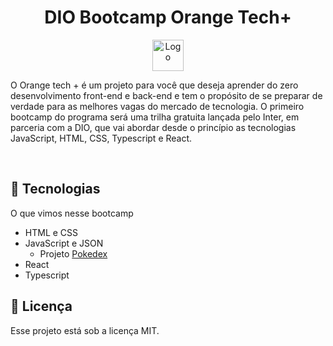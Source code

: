 <h1 align="center"> DIO Bootcamp Orange Tech+ </h1>

<p align="center">
  <img alt="Logo" width=50px height=50px src="https://hermes.digitalinnovation.one/tracks/59417914-c4ce-4bf8-b802-f1c1985a07fa.png">
</p>

<p align="left">
O Orange tech + é um projeto para você que deseja aprender do zero desenvolvimento front-end e back-end e tem o propósito de se preparar de verdade para as melhores vagas do mercado de tecnologia. O primeiro bootcamp do programa será uma trilha gratuita lançada pelo Inter, em parceria com a DIO, que vai abordar desde o princípio as tecnologias JavaScript, HTML, CSS, Typescript e React.
</p>


<br>


## 🚀 Tecnologias

O que vimos nesse bootcamp

- HTML e CSS
- JavaScript e JSON
  - Projeto [Pokedex](https://github.com/vivianemartini)
- React
- Typescript


## :memo: Licença

Esse projeto está sob a licença MIT.


